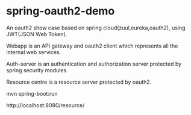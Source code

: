 # spring-oauth2-demo

An oauth2 show case based on spring cloud(zuul,eureka,oauth2), using JWT(JSON Web Token). 

Webapp is an API gateway and oauth2 client which represents all the internal web services. 

Auth-server is an authentication and authorization server protected by spring security modules.

Resource centre is a resource server protected by oauth2. 


mvn spring-boot:run

http://localhost:8080/resource/
